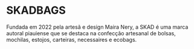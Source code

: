 # SKADBAGS
Fundada em 2022 pela artesã e design Maira Nery, a SKAD é uma marca autoral piauiense que se destaca na confecção artesanal de bolsas, mochilas, estojos, carteiras, necessaires e ecobags.
